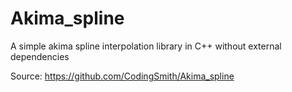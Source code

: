 # Akima_spline
A simple akima spline interpolation library in C++ without external dependencies

Source: https://github.com/CodingSmith/Akima_spline
